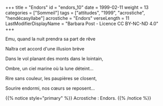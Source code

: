 +++
title = "Endors"
id = "endors_10"
date = 1999-02-11
weight = 13
categories = ["Sommeil"]
tags = ["attitudes", "1999", "acrostiche", "hendécasyllabe"]
acrostiche = "Endors"
verseLength = 11
LastModifierDisplayName = "Barbara Post - Licence CC BY-NC-ND 4.0"
+++

Emu, quand la nuit prendra sa part de rêve

Naîtra cet accord d'une illusion brève

Dans le vol planant des monts dans le lointain,

Ombre, un ciel marine où la lune déteint...

Rire sans couleur, les paupières se closent,

Sourire endormi, nos cœurs se reposent...

{{% notice style="primary" %}}
Acrostiche : Endors.
{{% /notice %}}
